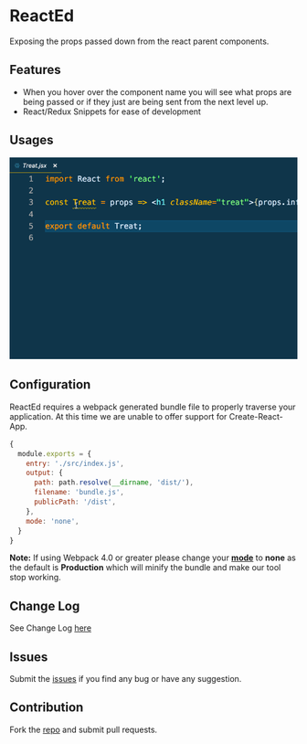 # ReactEd

Exposing the props passed down from the react parent components.

## Features

* When you hover over the component name you will see what props are being passed or if they just are being sent from the next level up.
* React/Redux Snippets for ease of development

## Usages

![Usage](images/usage.gif)

## Configuration

ReactEd requires a webpack generated bundle file to properly traverse your application.  At this time we are unable to offer support for Create-React-App.  
```javascript
{
  module.exports = {
    entry: './src/index.js',
    output: {
      path: path.resolve(__dirname, 'dist/'),
      filename: 'bundle.js',
      publicPath: '/dist',
    },
    mode: 'none',
  }
}
```
**Note:** If using Webpack 4.0 or greater please change your [**mode**](https://webpack.js.org/concepts/#mode) to **none** as the default is **Production** which will minify the bundle and make our tool stop working.

## Change Log
See Change Log [here](CHANGELOG.md)

## Issues
Submit the [issues](https://github.com/ReactEdLLC/ReactEd/issues) if you find any bug or have any suggestion.

## Contribution
Fork the [repo](https://github.com/ReactEdLLC/ReactEd) and submit pull requests.